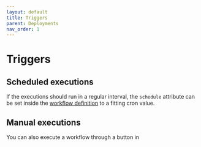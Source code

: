 ```yaml
---
layout: default
title: Triggers
parent: Deployments
nav_order: 1
---
```


# Triggers

## Scheduled executions

If the executions should run in a regular interval, the `schedule` attribute can be set inside the [workflow definition](../registry/definitions/workflowDefinition.md) to a fitting cron value.

## Manual executions

You can also execute a workflow through a button in
